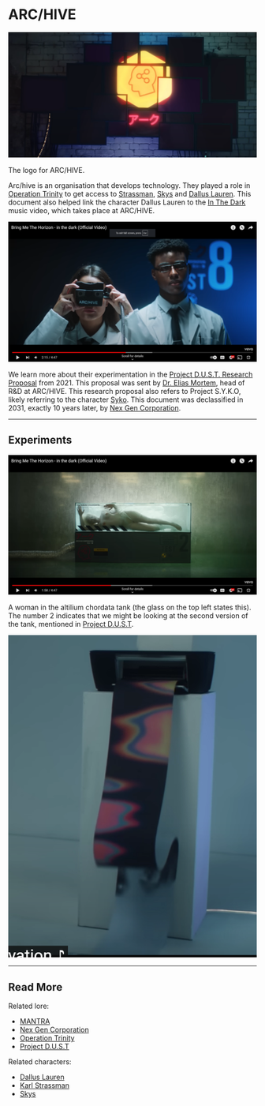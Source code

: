 # ARC/HIVE

![ARC/HIVE logo](../../Resources/music/inthedark/neurologo.png)

The logo for ARC/HIVE.

Arc/hive is an organisation that develops technology. They played a role in [Operation Trinity](../files/trinity_document) 
to get access to [Strassman](../characters/strassman), [Skys](../characters/skys) and 
[Dallus Lauren](../characters/dallus-lauren).
This document also helped link the character Dallus Lauren to the [In The Dark](../music/amo-in-the-dark) music video,
which takes place at ARC/HIVE.

![ARC/HIVE scientists](../../Resources/music/inthedark/archive2.png)

We learn more about their experimentation in the [Project D.U.S.T. Research Proposal](../files/project_dust) from 2021.
This proposal was sent by [Dr. Elias Mortem](../characters/characters#dr-elias-mortem), head of R&D at ARC/HIVE.
This research proposal also refers to Project S.Y.K.O, likely referring to the character [Syko](../characters/syko).
This document was declassified in 2031, exactly 10 years later, by [Nex Gen Corporation](nex-gen-corporation).

***

## Experiments

![Woman in a tank, touching the glass with her hands](../../Resources/music/inthedark/altiliumchordata.png)

A woman in the altilium chordata tank (the glass on the top left states this). The number 2 indicates that we might be 
looking at the second version of the tank, mentioned in [Project D.U.S.T](../files/project_dust).

![Printer at ARC/HIVE](../../Resources/music/inthedark/printerface.png)

***

## Read More

Related lore:

- [MANTRA](../music/amo-mantra)
- [Nex Gen Corporation](nex-gen-corporation)
- [Operation Trinity](../files/trinity_document)
- [Project D.U.S.T](../files/project_dust)

Related characters:

- [Dallus Lauren](../characters/characters#dallus-lauren)
- [Karl Strassman](../characters/characters#karl-strassman)
- [Skys](../characters/characters#skys)
